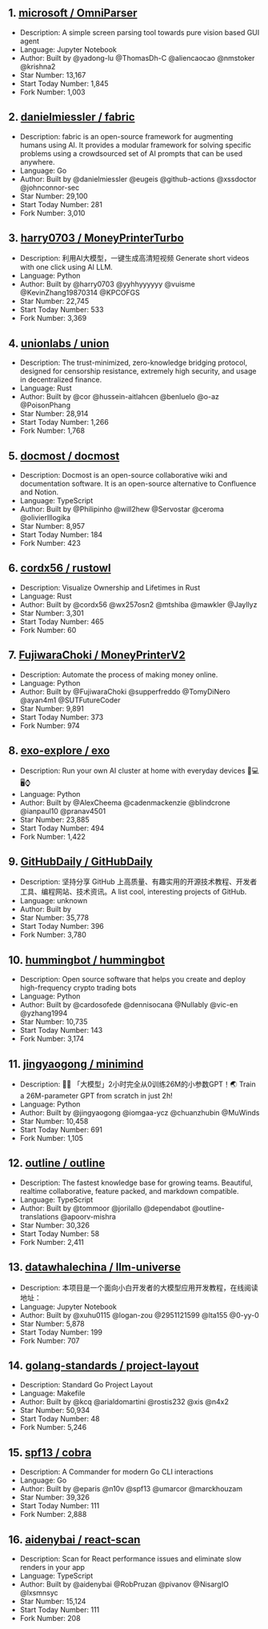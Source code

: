 ## 1. [microsoft / OmniParser](https://github.com/microsoft/OmniParser)        
- Description: A simple screen parsing tool towards pure vision based GUI agent
- Language: Jupyter Notebook
- Author: Built by @yadong-lu @ThomasDh-C @aliencaocao @nmstoker @krishna2     
- Star Number: 13,167
- Start Today Number: 1,845
- Fork Number: 1,003

## 2. [danielmiessler / fabric](https://github.com/danielmiessler/fabric)
- Description: fabric is an open-source framework for augmenting humans using AI. It provides a modular framework for solving specific problems using a crowdsourced set of AI prompts that can be used anywhere.
- Language: Go
- Author: Built by @danielmiessler @eugeis @github-actions @xssdoctor @johnconnor-sec
- Star Number: 29,100
- Start Today Number: 281
- Fork Number: 3,010

## 3. [harry0703 / MoneyPrinterTurbo](https://github.com/harry0703/MoneyPrinterTurbo)
- Description: 利用AI大模型，一键生成高清短视频 Generate short videos with one click using AI LLM.
- Language: Python
- Author: Built by @harry0703 @yyhhyyyyyy @vuisme @KevinZhang19870314 @KPCOFGS
- Star Number: 22,745
- Start Today Number: 533
- Fork Number: 3,369

## 4. [unionlabs / union](https://github.com/unionlabs/union)
- Description: The trust-minimized, zero-knowledge bridging protocol, designed for censorship resistance, extremely high security, and usage in decentralized finance.
- Language: Rust
- Author: Built by @cor @hussein-aitlahcen @benluelo @o-az @PoisonPhang
- Star Number: 28,914
- Start Today Number: 1,266
- Fork Number: 1,768

## 5. [docmost / docmost](https://github.com/docmost/docmost)
- Description: Docmost is an open-source collaborative wiki and documentation software. It is an open-source alternative to Confluence and Notion.
- Language: TypeScript
- Author: Built by @Philipinho @will2hew @Servostar @ceroma @olivierIllogika
- Star Number: 8,957
- Start Today Number: 184
- Fork Number: 423

## 6. [cordx56 / rustowl](https://github.com/cordx56/rustowl)
- Description: Visualize Ownership and Lifetimes in Rust
- Language: Rust
- Author: Built by @cordx56 @wx257osn2 @mtshiba @mawkler @Jayllyz
- Star Number: 3,301
- Start Today Number: 465
- Fork Number: 60

## 7. [FujiwaraChoki / MoneyPrinterV2](https://github.com/FujiwaraChoki/MoneyPrinterV2)
- Description: Automate the process of making money online.
- Language: Python
- Author: Built by @FujiwaraChoki @supperfreddo @TomyDiNero @ayan4m1 @SUTFutureCoder
- Star Number: 9,891
- Start Today Number: 373
- Fork Number: 974

## 8. [exo-explore / exo](https://github.com/exo-explore/exo)
- Description: Run your own AI cluster at home with everyday devices 📱💻 🖥️⌚
- Language: Python
- Author: Built by @AlexCheema @cadenmackenzie @blindcrone @ianpaul10 @pranav4501
- Star Number: 23,885
- Start Today Number: 494
- Fork Number: 1,422

## 9. [GitHubDaily / GitHubDaily](https://github.com/GitHubDaily/GitHubDaily)
- Description: 坚持分享 GitHub 上高质量、有趣实用的开源技术教程、开发者工具、编程网站、技术资讯。A list cool, interesting projects of GitHub.
- Language: unknown
- Author: Built by
- Star Number: 35,778
- Start Today Number: 396
- Fork Number: 3,780

## 10. [hummingbot / hummingbot](https://github.com/hummingbot/hummingbot)
- Description: Open source software that helps you create and deploy high-frequency crypto trading bots
- Language: Python
- Author: Built by @cardosofede @dennisocana @Nullably @vic-en @yzhang1994
- Star Number: 10,735
- Start Today Number: 143
- Fork Number: 3,174

## 11. [jingyaogong / minimind](https://github.com/jingyaogong/minimind)
- Description: 🚀🚀 「大模型」2小时完全从0训练26M的小参数GPT！🌏 Train a 26M-parameter GPT from scratch in just 2h!
- Language: Python
- Author: Built by @jingyaogong @iomgaa-ycz @chuanzhubin @MuWinds
- Star Number: 10,458
- Start Today Number: 691
- Fork Number: 1,105

## 12. [outline / outline](https://github.com/outline/outline)
- Description: The fastest knowledge base for growing teams. Beautiful, realtime collaborative, feature packed, and markdown compatible.
- Language: TypeScript
- Author: Built by @tommoor @jorilallo @dependabot @outline-translations @apoorv-mishra
- Star Number: 30,326
- Start Today Number: 58
- Fork Number: 2,411

## 13. [datawhalechina / llm-universe](https://github.com/datawhalechina/llm-universe)
- Description: 本项目是一个面向小白开发者的大模型应用开发教程，在线阅读地址：
- Language: Jupyter Notebook
- Author: Built by @xuhu0115 @logan-zou @2951121599 @lta155 @0-yy-0
- Star Number: 5,878
- Start Today Number: 199
- Fork Number: 707

## 14. [golang-standards / project-layout](https://github.com/golang-standards/project-layout)
- Description: Standard Go Project Layout
- Language: Makefile
- Author: Built by @kcq @arialdomartini @rostis232 @xis @n4x2
- Star Number: 50,934
- Start Today Number: 48
- Fork Number: 5,246

## 15. [spf13 / cobra](https://github.com/spf13/cobra)
- Description: A Commander for modern Go CLI interactions
- Language: Go
- Author: Built by @eparis @n10v @spf13 @umarcor @marckhouzam
- Star Number: 39,326
- Start Today Number: 111
- Fork Number: 2,888

## 16. [aidenybai / react-scan](https://github.com/aidenybai/react-scan)
- Description: Scan for React performance issues and eliminate slow renders in your app
- Language: TypeScript
- Author: Built by @aidenybai @RobPruzan @pivanov @NisargIO @lxsmnsyc
- Star Number: 15,124
- Start Today Number: 111
- Fork Number: 208